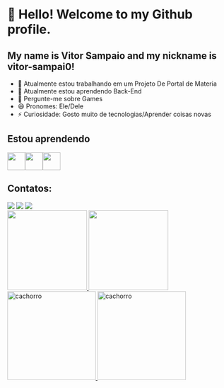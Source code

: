 # 👋 Hello! Welcome to my Github profile.
## My name is Vitor Sampaio and my nickname is vitor-sampai0!

- 🔭 Atualmente estou trabalhando em um Projeto De Portal de Materia 
- 🌱 Atualmente estou aprendendo Back-End
- 💬 Pergunte-me sobre Games
- 😄 Pronomes: Ele/Dele
- ⚡ Curiosidade: Gosto muito de tecnologias/Aprender coisas novas

## Estou aprendendo

<img src="https://cdn.jsdelivr.net/gh/devicons/devicon@latest/icons/css3/css3-original.svg" width="40" height="40"/><img src="https://cdn.jsdelivr.net/gh/devicons/devicon@latest/icons/html5/html5-original-wordmark.svg" width="40" height="40"/><img src="https://cdn.jsdelivr.net/gh/devicons/devicon@latest/icons/javascript/javascript-original.svg" width="40" height="40"/>

## Contatos:

<div>
<a href="https://instagram.com/_vitorsampaiolirx" target="_blank"><img loading="lazy" src="https://img.shields.io/badge/-Instagram-%23E4405F?style=for-the-badge&logo=instagram&logoColor=white" target="_blank"></a>
<a href = "mailto:contato@vitor.s.lira@aluno.senai.br"><img loading="lazy" src="https://img.shields.io/badge/Gmail-D14836?style=for-the-badge&logo=gmail&logoColor=white" target="_blank"></a>
<a href="https://www.linkedin.com/in/vitor-sampaio-152839241/" target="_blank"><img loading="lazy" src="https://img.shields.io/badge/-LinkedIn-%230077B5?style=for-the-badge&logo=linkedin&logoColor=white" target="_blank"></a>   
</div>


<div>
<a href="https://github.com/vitor-sampai0">
<img loading="lazy" height="180em" src="https://github-readme-stats.vercel.app/api/top-langs/?username=vitor-sampai0&layout=compact&langs_count=7&theme=dracula"/>
<img loading="lazy" height="180em" src="https://github-readme-stats.vercel.app/api?username=vitor-sampai0&show_icons=true&theme=dracula&include_all_commits=true&count_private=true"/>
</div>
<div>
<img src="https://media1.tenor.com/m/3AQDvhSiPpMAAAAd/dog-hacker.gif" alt="cachorro" width="200" height="200">

<img src="https://media1.tenor.com/m/nBEg5eoYPoMAAAAd/teehee-doggo.gif" alt="cachorro" width="200" height="200">
</div>

          
